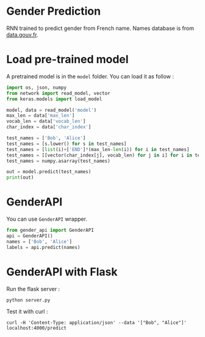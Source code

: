 # Gender Prediction

RNN trained to predict gender from French name. Names database is from [data.gouv.fr](https://www.data.gouv.fr/fr/datasets/liste-des-prenoms-2004-a-2017/).

# Load pre-trained model

A pretrained model is in the `model` folder. You can load it as follow :

```python
import os, json, numpy
from network import read_model, vector
from keras.models import load_model

model, data = read_model('model')
max_len = data['max_len']
vocab_len = data['vocab_len']
char_index = data['char_index']

test_names = ['Bob', 'Alice']
test_names = [s.lower() for s in test_names]
test_names = [list(i)+['END']*(max_len-len(i)) for i in test_names]
test_names = [[vector(char_index[j], vocab_len) for j in i] for i in test_names]
test_names = numpy.asarray(test_names)

out = model.predict(test_names)
print(out)
```

# GenderAPI

You can use `GenderAPI` wrapper.

```python
from gender_api import GenderAPI
api = GenderAPI()
names = ['Bob', 'Alice']
labels = api.predict(names)
```

# GenderAPI with Flask

Run the flask server :

```
python server.py
```

Test it with curl :

```
curl -H 'Content-Type: application/json' --data '["Bob", "Alice"]' localhost:4000/predict
```
